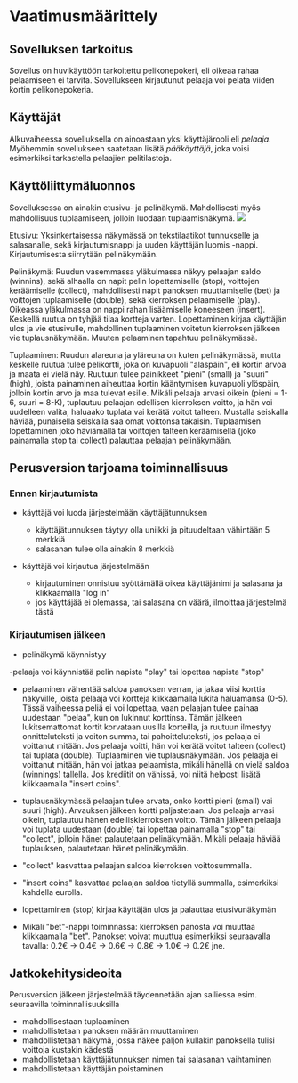 # Vaatimusmäärittely

## Sovelluksen tarkoitus

Sovellus on huvikäyttöön tarkoitettu pelikonepokeri, eli oikeaa rahaa pelaamiseen ei tarvita. Sovellukseen kirjautunut pelaaja voi pelata viiden kortin pelikonepokeria.

## Käyttäjät

Alkuvaiheessa sovelluksella on ainoastaan yksi käyttäjärooli eli _pelaaja_. Myöhemmin sovellukseen saatetaan lisätä _pääkäyttäjä_, joka voisi esimerkiksi tarkastella pelaajien pelitilastoja.

## Käyttöliittymäluonnos

Sovelluksessa on ainakin etusivu- ja pelinäkymä. Mahdollisesti myös mahdollisuus tuplaamiseen, jolloin luodaan tuplaamisnäkymä.
<img src="https://github.com/Henrikhi/ot-harjoitustyo/blob/master/Dokumentaatio/Tiedostoja/kayttoliittymakuva.png">

Etusivu: Yksinkertaisessa näkymässä on tekstilaatikot tunnukselle ja salasanalle, sekä kirjautumisnappi ja uuden käyttäjän luomis -nappi. Kirjautumisesta siirrytään pelinäkymään.

Pelinäkymä: Ruudun vasemmassa yläkulmassa näkyy pelaajan saldo (winnins), sekä alhaalla on napit pelin lopettamiselle (stop), voittojen keräämiselle (collect), mahdollisesti napit panoksen muuttamiselle (bet) ja voittojen tuplaamiselle (double), sekä kierroksen pelaamiselle (play). Oikeassa yläkulmassa on nappi rahan lisäämiselle koneeseen (insert). Keskellä ruutua on tyhjää tilaa kortteja varten. Lopettaminen kirjaa käyttäjän ulos ja vie etusivulle, mahdollinen tuplaaminen voitetun kierroksen jälkeen vie tuplausnäkymään. Muuten pelaaminen tapahtuu pelinäkymässä.

Tuplaaminen: Ruudun alareuna ja yläreuna on kuten pelinäkymässä, mutta keskelle ruutua tulee pelikortti, joka on kuvapuoli "alaspäin", eli kortin arvoa ja maata ei vielä näy. Ruutuun tulee painikkeet "pieni" (small) ja "suuri" (high), joista painaminen aiheuttaa kortin kääntymisen kuvapuoli ylöspäin, jolloin kortin arvo ja maa tulevat esille. Mikäli pelaaja arvasi oikein (pieni = 1-6, suuri = 8-K), tuplautuu pelaajan edellisen kierroksen voitto, ja hän voi uudelleen valita, haluaako tuplata vai kerätä voitot talteen. Mustalla seiskalla häviää, punaisella seiskalla saa omat voittonsa takaisin. Tuplaamisen lopettaminen joko häviämällä tai voittojen talteen keräämisellä (joko painamalla stop tai collect) palauttaa pelaajan pelinäkymään.


## Perusversion tarjoama toiminnallisuus

### Ennen kirjautumista

- käyttäjä voi luoda järjestelmään käyttäjätunnuksen
  - käyttäjätunnuksen täytyy olla uniikki ja pituudeltaan vähintään 5 merkkiä
  - salasanan tulee olla ainakin 8 merkkiä

- käyttäjä voi kirjautua järjestelmään
  - kirjautuminen onnistuu syöttämällä oikea käyttäjänimi ja salasana ja klikkaamalla "log in"
  - jos käyttäjää ei olemassa, tai salasana on väärä, ilmoittaa järjestelmä tästä

### Kirjautumisen jälkeen

- pelinäkymä käynnistyy

-pelaaja voi käynnistää pelin napista "play" tai lopettaa napista "stop"

- pelaaminen vähentää saldoa panoksen verran, ja jakaa viisi korttia näkyville, joista pelaaja voi kortteja klikkaamalla lukita haluamansa (0-5). Tässä vaiheessa peliä ei voi lopettaa, vaan pelaajan tulee painaa uudestaan "pelaa", kun on lukinnut korttinsa. Tämän jälkeen lukitsemattomat kortit korvataan uusilla korteilla, ja ruutuun ilmestyy onnitteluteksti ja voiton summa, tai pahoitteluteksti, jos pelaaja ei voittanut mitään. Jos pelaaja voitti, hän voi kerätä voitot talteen (collect) tai tuplata (double). Tuplaaminen vie tuplausnäkymään. Jos pelaaja ei voittanut mitään, hän voi jatkaa pelaamista, mikäli hänellä on vielä saldoa (winnings) tallella. Jos krediitit on vähissä, voi niitä helposti lisätä klikkaamalla "insert coins".
 
 - tuplausnäkymässä pelaajan tulee arvata, onko kortti pieni (small) vai suuri (high). Arvauksen jälkeen kortti paljastetaan. Jos pelaaja arvasi oikein, tuplautuu hänen edelliskierroksen voitto. Tämän jälkeen pelaaja voi tuplata uudestaan (double) tai lopettaa painamalla "stop" tai "collect", jolloin hänet palautetaan pelinäkymään. Mikäli pelaaja häviää tuplauksen, palautetaan hänet pelinäkymään.
 
 - "collect" kasvattaa pelaajan saldoa kierroksen voittosummalla.
 
 - "insert coins" kasvattaa pelaajan saldoa tietyllä summalla, esimerkiksi kahdella eurolla.
 
 - lopettaminen (stop) kirjaa käyttäjän ulos ja palauttaa etusivunäkymän
 
 - Mikäli "bet"-nappi toiminnassa: kierroksen panosta voi muuttaa klikkaamalla "bet". Panokset voivat muuttua esimerkiksi seuraavalla tavalla:
  0.2€ -> 0.4€ -> 0.6€ -> 0.8€ -> 1.0€ -> 0.2€ jne.


## Jatkokehitysideoita

Perusversion jälkeen järjestelmää täydennetään ajan salliessa esim. seuraavilla toiminnallisuuksilla

- mahdollisestaan tuplaaminen
- mahdollistetaan panoksen määrän muuttaminen
- mahdollistetaan näkymä, jossa näkee paljon kullakin panoksella tulisi voittoja kustakin kädestä
- mahdollistetaan käyttäjätunnuksen nimen tai salasanan vaihtaminen
- mahdollistetaan käyttäjän poistaminen
